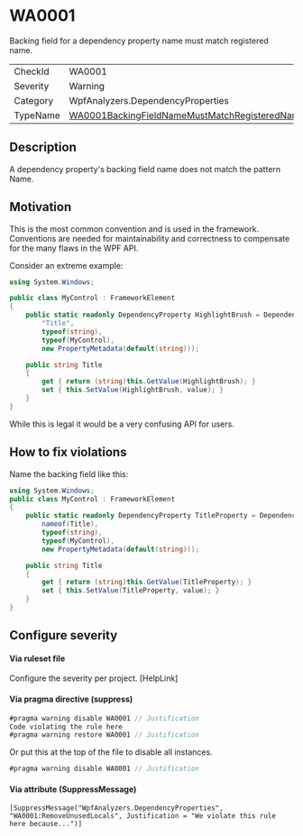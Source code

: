 ﻿# WA0001
Backing field for a dependency property name must match registered name.

<table>
<tr>
  <td>CheckId</td>
  <td>WA0001</td>
</tr>
<tr>
  <td>Severity</td>
  <td>Warning</td>
</tr>
<tr>
  <td>Category</td>
  <td>WpfAnalyzers.DependencyProperties</td>
</tr>
<tr>
  <td>TypeName</td>
  <td><a href="http://github.com/DotNetAnalyzers/WpfAnalyzers/blob/master/WpfAnalyzers.Analyzers/DependencyProperties/WA0001FieldNameMustMatchRegisteredName.cs">WA0001BackingFieldNameMustMatchRegisteredName</a></td>
</tr>
</table>

## Description

A dependency property's backing field name does not match the pattern <RegisteredName>Name.

## Motivation

This is the most common convention and is used in the framework. Conventions are needed for maintainability and correctness to compensate for the many flaws in the WPF API.

Consider an extreme example:
```C#
using System.Windows;

public class MyControl : FrameworkElement
{
    public static readonly DependencyProperty HighlightBrush = DependencyProperty.Register(
        "Title",
        typeof(string),
        typeof(MyControl),
        new PropertyMetadata(default(string)));

    public string Title
    {
        get { return (string)this.GetValue(HighlightBrush); }
        set { this.SetValue(HighlightBrush, value); }
    }
}
```

While this is legal it would be a very confusing API for users.

## How to fix violations

Name the backing field like this:

```C#
using System.Windows;
public class MyControl : FrameworkElement
{
    public static readonly DependencyProperty TitleProperty = DependencyProperty.Register(
        nameof(Title),
        typeof(string),
        typeof(MyControl),
        new PropertyMetadata(default(string)));

    public string Title
    {
        get { return (string)this.GetValue(TitleProperty); }
        set { this.SetValue(TitleProperty, value); }
    }
}
```

## Configure severity

#### Via ruleset file

Configure the severity per project. [HelpLink]

#### Via pragma directive (suppress)
```C#
#pragma warning disable WA0001 // Justification
Code violating the rule here
#pragma warning restore WA0001 // Justification
```

Or put this at the top of the file to disable all instances.
```C#
#pragma warning disable WA0001 // Justification
```

#### Via attribute (SuppressMessage)

`[SuppressMessage("WpfAnalyzers.DependencyProperties", "WA0001:RemoveUnusedLocals", Justification = "We violate this rule here because...")]`
